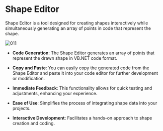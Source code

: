 # Shape Editor

 Shape Editor is a tool designed for creating shapes interactively while simultaneously generating an array of points in code that represent the shape. 



![011](https://github.com/user-attachments/assets/e9a679e1-4555-4cac-8b57-c9f1dcf2e5da)



- **Code Generation**: The Shape Editor generates an array of points that represent the drawn shape in VB.NET code format.
  
- **Copy and Paste**: You can easily copy the generated code from the Shape Editor and paste it into your code editor for further development or modification.
  
- **Immediate Feedback**: This functionality allows for quick testing and adjustments, enhancing your experience.
  
- **Ease of Use**: Simplifies the process of integrating shape data into your projects.
  
- **Interactive Development**: Facilitates a hands-on approach to shape creation and coding.



